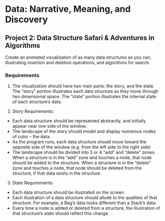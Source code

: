 # Data: Narrative, Meaning, and Discovery
## Project 2: Data Structure Safari & Adventures in Algorithms
Create an animated visualization of as many data structures as you can, illustrating insertion and deletion operations, and algorithms for search.

### Requirements
1. The visualization should have two main parts: the story, and the state. The “story” portion illustrates each data structure as they move through two dimensional space. The “state” portion illustrates the internal state of each structure’s data.

2. Story Requirements:
* Each data structure should be represented abstractly, and initially appear near one side of the window.
* The landscape of the story should model and display numerous nodes of color – the data.
* As the program runs, each data structure should move toward the opposite side of the window (e.g. from the left side to the right side)
* The landscape should be divided into 3 or 4 “add” and “delete” zones. When a structure is in the “add” zone and touches a node, that node should be added to the structure. When a structure is in the “delete” zone and touches a node, that node should be deleted from the structure, if that data exists in the structure.
3. State Requirements:
* Each data structure should be illustrated on the screen.
* Each illustration of a data structure should allude to the qualities of that structure. For example, a Bag’s data looks different than a Stack’s data.
* Every time a node is added or deleted from a structure, the illustration of that structure’s state should reflect this change.
